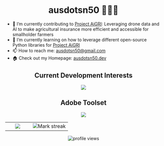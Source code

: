 <h1 align="center">ausdotsn50 👩🏻‍💻</h1>

- 🔭 I’m currently contributing to [Project AiGRI](https://github.com/ProjectAiGRI): Leveraging drone data and AI to make agricultural insurance more efficient and accessible for smallholder farmers
- 🌱 I’m currently learning on how to leverage different open-source Python libraries for [Project AiGRI](https://github.com/ProjectAiGRI)
- 📫 How to reach me: ausdotsn50@gmail.com
- 🏠 Check out my Homepage: [ausdotsn50.dev](https://ausdotsn50.dev)

<!-- Current Development Interests -->
<h2 align="center">Current Development Interests</h2>
<p align="center">
    <img src="https://skillicons.dev/icons?i=c,python,java,sqlite,html,css,js,flask,nodejs,express,postgresql,react,git,github,vscode,postman&perline=14" />
</p>

<!-- Adobe Toolset -->
<h2 align="center">Adobe Toolset</h2>
<p align="center">
  <img src="https://skillicons.dev/icons?i=ae,au,pr,ps&perline=14" />
</p>

<!--- Github stats -->
<table align="center" style="border: none">
<tr style="border: none">

<td width="40%" align="center">
    <img src="https://github-readme-stats.vercel.app/api/top-langs/?username=ausdotsn50&layout=compact&theme=dark&v=2" />
</td>

<td width="60%" align="center">  
  <img  title="🔥 Get streak stats for your profile at git.io/streak-stats" alt="Mark streak" src="https://github-readme-streak-stats.herokuapp.com/?user=ausdotsn50&theme=dark&hide_border=false&v=2" /> 
</td>

</tr>
</table>

<!-- Profile views -->
<p align="center">
    <img src="https://komarev.com/ghpvc/?username=ausdotsn50&style=plastic&color=red" alt="profile views"/>
</p>
